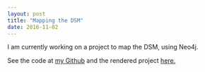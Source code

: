 ```yaml
---
layout: post
title: "Mapping the DSM"
date: 2016-11-02
---
```


I am currently working on a project to map the DSM, using Neo4j. <br> 

See the code at <a href="https://gist.github.com/jenifer-dodd/1dc0f84243c8af699ac78883d6a89ce2">my Github</a> and the rendered project <a href="http://suellenstringer-hye.github.io/graphgist/?1dc0f84243c8af699ac78883d6a89ce2">here.</a>

